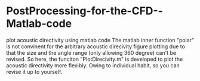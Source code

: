 # PostProcessing-for-the-CFD--Matlab-code
 plot acoustic directivity using matlab code  The matlab inner function "polar" is not convinent for the arbitrary acoustic direcivity figure plotting due to that the size and the angle range (only allowing 360 degree) can't be revised. So here, the funciton "PlotDirecivity.m" is developed to plot the acoustic directivity more flexibly. Owing to individual habit, so you can revise it up to yourself.
 
